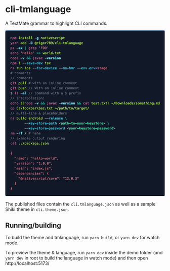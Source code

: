 # cli-tmlanguage

A TextMate grammar to highlight CLI commands.

![demo](demo.png)

The published files contain the `cli.tmlanguage.json` as well as a sample Shiki theme in `cli.theme.json`.

## Running/building

To build the theme and tmlanguage, run `yarn build`, or `yarn dev` for watch mode.

To preview the theme & language, run `yarn dev` inside the demo folder (and `yarn dev` in root to build the language in watch mode) and then open http://localhost:5173/
